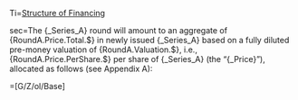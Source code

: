 Ti=<a href="https://thegalionproject.com/term-sheet#part-financing">Structure of Financing</a>


sec=The {_Series_A} round will amount to an aggregate of {RoundA.Price.Total.$} in newly issued {_Series_A} based on a fully diluted pre-money valuation of {RoundA.Valuation.$}, i.e., {RoundA.Price.PerShare.$} per share of {_Series_A} (the “{_Price}”), allocated as follows (see Appendix A):


=[G/Z/ol/Base]

